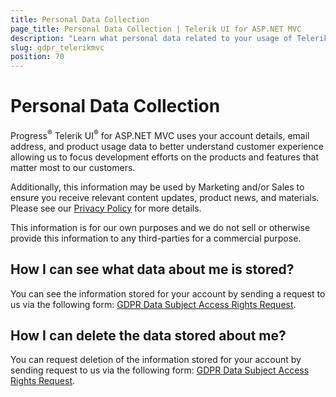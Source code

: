 ```yaml
---
title: Personal Data Collection
page_title: Personal Data Collection | Telerik UI for ASP.NET MVC
description: "Learn what personal data related to your usage of Telerik UI for ASP.NET MVC is collected by Progress Software Corporation and/or its affiliates."
slug: gdpr_telerikmvc
position: 70
---
```


# Personal Data Collection

Progress<sup>®</sup> Telerik UI<sup>®</sup> for ASP.NET MVC uses your account details, email address, and product usage data to better understand customer experience allowing us to focus development efforts on the products and features that matter most to our customers.

Additionally, this information may be used by Marketing and/or Sales to ensure you receive relevant content updates, product news, and materials. Please see our [Privacy Policy](https://www.progress.com/legal/privacy-policy) for more details.

This information is for our own purposes and we do not sell or otherwise provide this information to any third-parties for a commercial purpose.

## How I can see what data about me is stored?

You can see the information stored for your account by sending a request to us via the following form: [GDPR Data Subject Access Rights Request](https://app.onetrust.com/app/#/webform/7897e80a-b8a4-4797-883a-bdacfe1ab8e4).

## How I can delete the data stored about me?

You can request deletion of the information stored for your account by sending request to us via the following form: [GDPR Data Subject Access Rights Request](https://app.onetrust.com/app/#/webform/7897e80a-b8a4-4797-883a-bdacfe1ab8e4).
